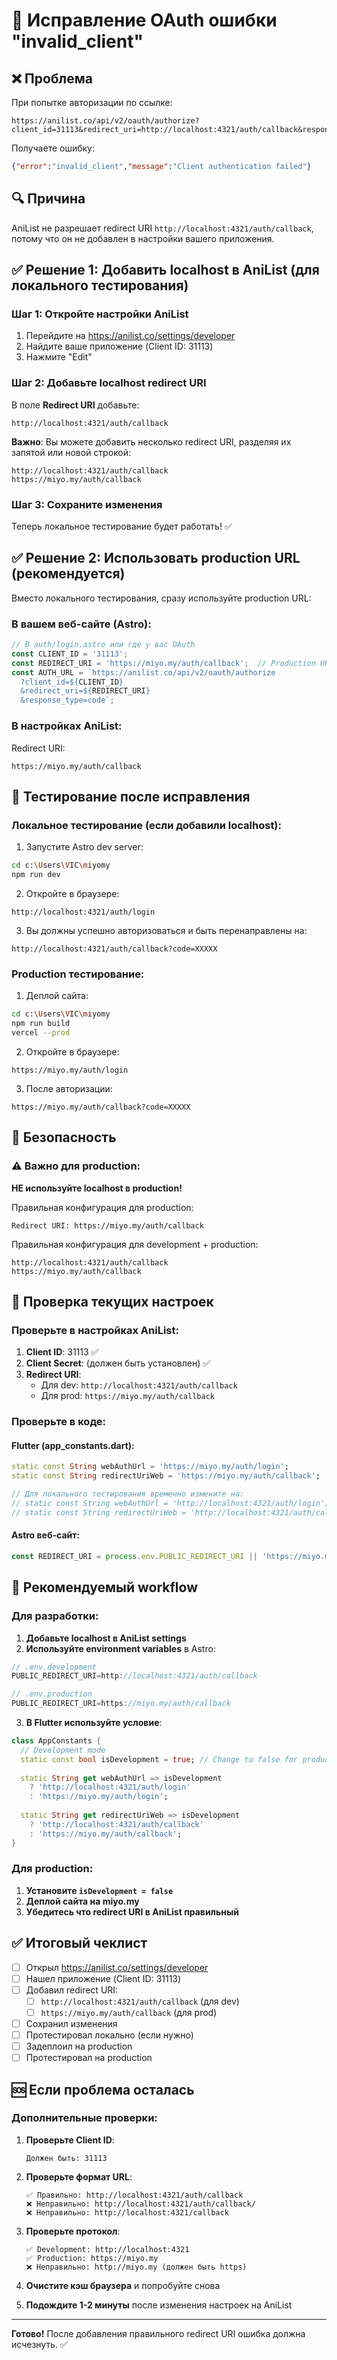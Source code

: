 # 🔧 Исправление OAuth ошибки "invalid_client"

## ❌ Проблема

При попытке авторизации по ссылке:
```
https://anilist.co/api/v2/oauth/authorize?client_id=31113&redirect_uri=http://localhost:4321/auth/callback&response_type=code
```

Получаете ошибку:
```json
{"error":"invalid_client","message":"Client authentication failed"}
```

## 🔍 Причина

AniList не разрешает redirect URI `http://localhost:4321/auth/callback`, потому что он не добавлен в настройки вашего приложения.

## ✅ Решение 1: Добавить localhost в AniList (для локального тестирования)

### Шаг 1: Откройте настройки AniList
1. Перейдите на https://anilist.co/settings/developer
2. Найдите ваше приложение (Client ID: 31113)
3. Нажмите "Edit"

### Шаг 2: Добавьте localhost redirect URI
В поле **Redirect URI** добавьте:
```
http://localhost:4321/auth/callback
```

**Важно**: Вы можете добавить несколько redirect URI, разделяя их запятой или новой строкой:
```
http://localhost:4321/auth/callback
https://miyo.my/auth/callback
```

### Шаг 3: Сохраните изменения

Теперь локальное тестирование будет работать! ✅

## ✅ Решение 2: Использовать production URL (рекомендуется)

Вместо локального тестирования, сразу используйте production URL:

### В вашем веб-сайте (Astro):

```typescript
// В auth/login.astro или где у вас OAuth
const CLIENT_ID = '31113';
const REDIRECT_URI = 'https://miyo.my/auth/callback';  // Production URL
const AUTH_URL = `https://anilist.co/api/v2/oauth/authorize
  ?client_id=${CLIENT_ID}
  &redirect_uri=${REDIRECT_URI}
  &response_type=code`;
```

### В настройках AniList:

Redirect URI:
```
https://miyo.my/auth/callback
```

## 🧪 Тестирование после исправления

### Локальное тестирование (если добавили localhost):

1. Запустите Astro dev server:
```bash
cd c:\Users\VIC\miyomy
npm run dev
```

2. Откройте в браузере:
```
http://localhost:4321/auth/login
```

3. Вы должны успешно авторизоваться и быть перенаправлены на:
```
http://localhost:4321/auth/callback?code=XXXXX
```

### Production тестирование:

1. Деплой сайта:
```bash
cd c:\Users\VIC\miyomy
npm run build
vercel --prod
```

2. Откройте в браузере:
```
https://miyo.my/auth/login
```

3. После авторизации:
```
https://miyo.my/auth/callback?code=XXXXX
```

## 🔐 Безопасность

### ⚠️ Важно для production:

**НЕ используйте localhost в production!**

Правильная конфигурация для production:
```
Redirect URI: https://miyo.my/auth/callback
```

Правильная конфигурация для development + production:
```
http://localhost:4321/auth/callback
https://miyo.my/auth/callback
```

## 📝 Проверка текущих настроек

### Проверьте в настройках AniList:

1. **Client ID**: 31113 ✅
2. **Client Secret**: (должен быть установлен) ✅
3. **Redirect URI**: 
   - Для dev: `http://localhost:4321/auth/callback`
   - Для prod: `https://miyo.my/auth/callback`

### Проверьте в коде:

#### Flutter (app_constants.dart):
```dart
static const String webAuthUrl = 'https://miyo.my/auth/login';
static const String redirectUriWeb = 'https://miyo.my/auth/callback';

// Для локального тестирования временно измените на:
// static const String webAuthUrl = 'http://localhost:4321/auth/login';
// static const String redirectUriWeb = 'http://localhost:4321/auth/callback';
```

#### Astro веб-сайт:
```typescript
const REDIRECT_URI = process.env.PUBLIC_REDIRECT_URI || 'https://miyo.my/auth/callback';
```

## 🎯 Рекомендуемый workflow

### Для разработки:

1. **Добавьте localhost в AniList settings**
2. **Используйте environment variables** в Astro:

```typescript
// .env.development
PUBLIC_REDIRECT_URI=http://localhost:4321/auth/callback

// .env.production
PUBLIC_REDIRECT_URI=https://miyo.my/auth/callback
```

3. **В Flutter используйте условие**:

```dart
class AppConstants {
  // Development mode
  static const bool isDevelopment = true; // Change to false for production
  
  static String get webAuthUrl => isDevelopment 
    ? 'http://localhost:4321/auth/login'
    : 'https://miyo.my/auth/login';
    
  static String get redirectUriWeb => isDevelopment
    ? 'http://localhost:4321/auth/callback'
    : 'https://miyo.my/auth/callback';
}
```

### Для production:

1. **Установите `isDevelopment = false`**
2. **Деплой сайта на miyo.my**
3. **Убедитесь что redirect URI в AniList правильный**

## ✅ Итоговый чеклист

- [ ] Открыл https://anilist.co/settings/developer
- [ ] Нашел приложение (Client ID: 31113)
- [ ] Добавил redirect URI:
  - [ ] `http://localhost:4321/auth/callback` (для dev)
  - [ ] `https://miyo.my/auth/callback` (для prod)
- [ ] Сохранил изменения
- [ ] Протестировал локально (если нужно)
- [ ] Задеплоил на production
- [ ] Протестировал на production

## 🆘 Если проблема осталась

### Дополнительные проверки:

1. **Проверьте Client ID**:
   ```
   Должен быть: 31113
   ```

2. **Проверьте формат URL**:
   ```
   ✅ Правильно: http://localhost:4321/auth/callback
   ❌ Неправильно: http://localhost:4321/auth/callback/
   ❌ Неправильно: http://localhost:4321/callback
   ```

3. **Проверьте протокол**:
   ```
   ✅ Development: http://localhost:4321
   ✅ Production: https://miyo.my
   ❌ Неправильно: http://miyo.my (должен быть https)
   ```

4. **Очистите кэш браузера** и попробуйте снова

5. **Подождите 1-2 минуты** после изменения настроек на AniList

---

**Готово!** После добавления правильного redirect URI ошибка должна исчезнуть. ✅
